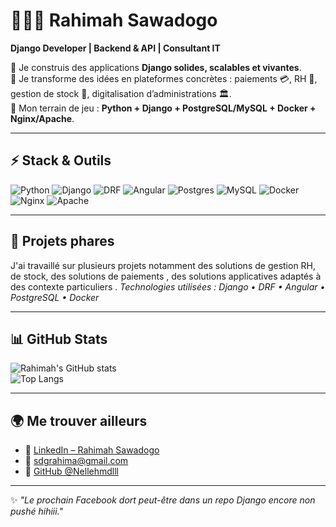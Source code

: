 # 👩🏽‍💻 Rahimah Sawadogo  

**Django Developer | Backend & API | Consultant IT**  

🔹 Je construis des applications **Django solides, scalables et vivantes**.  
🔹 Je transforme des idées en plateformes concrètes : paiements 💳, RH 👥, gestion de stock 💊, digitalisation d’administrations 🏛️.  
🔹 Mon terrain de jeu : **Python + Django + PostgreSQL/MySQL + Docker + Nginx/Apache**.  

---

## ⚡ Stack & Outils
![Python](https://img.shields.io/badge/Python-3776AB?style=for-the-badge&logo=python&logoColor=white)
![Django](https://img.shields.io/badge/Django-092E20?style=for-the-badge&logo=django&logoColor=white)
![DRF](https://img.shields.io/badge/DRF-ff1709?style=for-the-badge&logo=django&logoColor=white&color=ff1709&labelColor=gray)
![Angular](https://img.shields.io/badge/Angular-DD0031?style=for-the-badge&logo=angular&logoColor=white)
![Postgres](https://img.shields.io/badge/PostgreSQL-316192?style=for-the-badge&logo=postgresql&logoColor=white)
![MySQL](https://img.shields.io/badge/MySQL-005C84?style=for-the-badge&logo=mysql&logoColor=white)
![Docker](https://img.shields.io/badge/Docker-2496ED?style=for-the-badge&logo=docker&logoColor=white)
![Nginx](https://img.shields.io/badge/Nginx-009639?style=for-the-badge&logo=nginx&logoColor=white)
![Apache](https://img.shields.io/badge/Apache-D22128?style=for-the-badge&logo=apache&logoColor=white)

---

## 🚀 Projets phares

J'ai travaillé sur plusieurs projets notamment des solutions de gestion RH, de stock, des solutions de paiements , des solutions applicatives adaptés à des contexte particuliers .
*Technologies utilisées : Django • DRF • Angular • PostgreSQL • Docker*


---

## 📊 GitHub Stats
![Rahimah's GitHub stats](https://github-readme-stats.vercel.app/api?username=Nellehmdlll&show_icons=true&theme=radical)  
![Top Langs](https://github-readme-stats.vercel.app/api/top-langs/?username=Nellehmdlll&layout=compact&theme=radical)

---

## 🌍 Me trouver ailleurs
- 💼 [LinkedIn – Rahimah Sawadogo](https://www.linkedin.com/in/rahimah%E2%9C%A8/)  
- 📧 sdgrahima@gmail.com  
- 🐙 [GitHub @Nellehmdlll](https://github.com/Nellehmdlll)  

---

✨ *"Le prochain Facebook dort peut-être dans un repo Django encore non pushé hihiii."*  
